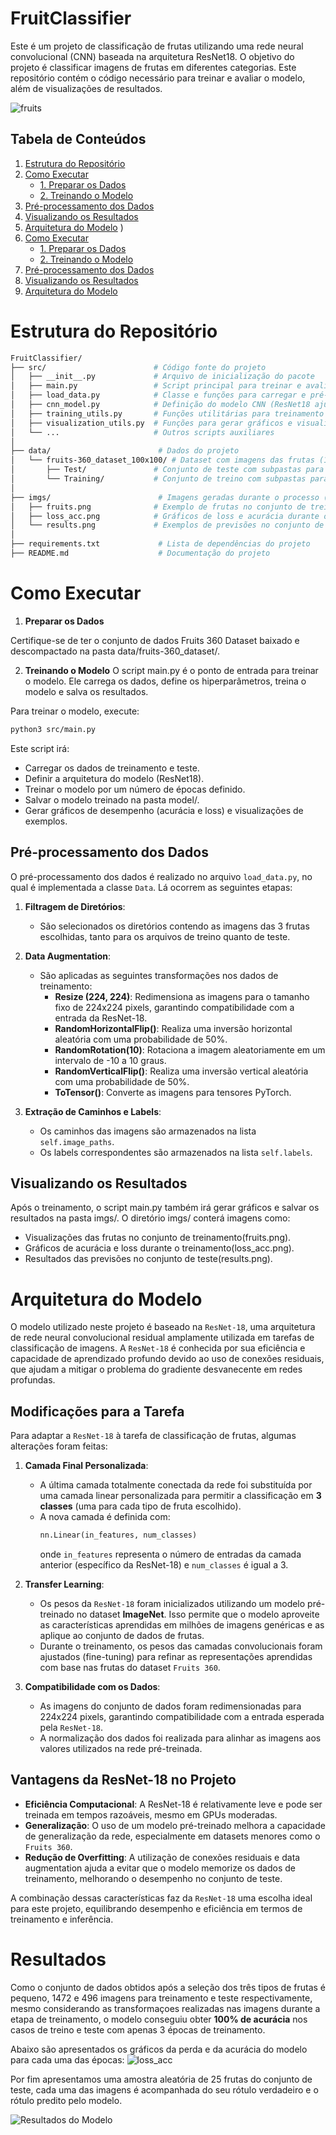 # FruitClassifier
Este é um projeto de classificação de frutas utilizando uma rede neural convolucional (CNN) baseada na arquitetura ResNet18. O objetivo do projeto é classificar imagens de frutas em diferentes categorias. Este repositório contém o código necessário para treinar e avaliar o modelo, além de visualizações de resultados.

![fruits](./imgs/fruits.png)

## Tabela de Conteúdos
1. [Estrutura do Repositório](#estrutura-do-repositório)
2. [Como Executar](#como-executar)
    - [1. Preparar os Dados](#1-preparar-os-dados)
    - [2. Treinando o Modelo](#2-treinando-o-modelo)
3. [Pré-processamento dos Dados](#pré-processamento-dos-dados)
4. [Visualizando os Resultados](#visualizando-os-resultados)
5. [Arquitetura do Modelo](#arquitetura-do-modelo)
)
2. [Como Executar](#como-executar)
    - [1. Preparar os Dados](#1-preparar-os-dados)
    - [2. Treinando o Modelo](#2-treinando-o-modelo)
3. [Pré-processamento dos Dados](#pré-processamento-dos-dados)
4. [Visualizando os Resultados](#visualizando-os-resultados)
5. [Arquitetura do Modelo](#arquitetura-do-modelo)


# Estrutura do Repositório
```bash
FruitClassifier/
├── src/                        # Código fonte do projeto
│   ├── __init__.py             # Arquivo de inicialização do pacote
│   ├── main.py                 # Script principal para treinar e avaliar o modelo
│   ├── load_data.py            # Classe e funções para carregar e pré-processar os dados
│   ├── cnn_model.py            # Definição do modelo CNN (ResNet18 ajustada)
│   ├── training_utils.py       # Funções utilitárias para treinamento e avaliação
│   ├── visualization_utils.py  # Funções para gerar gráficos e visualizações
│   └── ...                     # Outros scripts auxiliares
│
├── data/                        # Dados do projeto 
│   └── fruits-360_dataset_100x100/ # Dataset com imagens das frutas (100x100 pixels)
│       ├── Test/               # Conjunto de teste com subpastas para cada classe
│       └── Training/           # Conjunto de treino com subpastas para cada classe
│
├── imgs/                        # Imagens geradas durante o processo (gráficos e resultados)
│   ├── fruits.png              # Exemplo de frutas no conjunto de treinamento
│   ├── loss_acc.png            # Gráficos de loss e acurácia durante o treinamento
│   └── results.png             # Exemplos de previsões no conjunto de teste
│
├── requirements.txt             # Lista de dependências do projeto
├── README.md                    # Documentação do projeto

```

# Como Executar
 1. **Preparar os Dados**

Certifique-se de ter o conjunto de dados Fruits 360 Dataset baixado e descompactado na pasta data/fruits-360_dataset/.


 2. **Treinando o Modelo**
O script main.py é o ponto de entrada para treinar o modelo. Ele carrega os dados, define os hiperparâmetros, treina o modelo e salva os resultados.

Para treinar o modelo, execute:
```bash
python3 src/main.py
```
Este script irá:
- Carregar os dados de treinamento e teste.
- Definir a arquitetura do modelo (ResNet18).
- Treinar o modelo por um número de épocas definido.
- Salvar o modelo treinado na pasta model/.
- Gerar gráficos de desempenho (acurácia e loss) e visualizações de exemplos.

## Pré-processamento dos Dados
O pré-processamento dos dados é realizado no arquivo `load_data.py`, no qual é implementada a classe `Data`. Lá ocorrem as seguintes etapas:

1. **Filtragem de Diretórios**:
   - São selecionados os diretórios contendo as imagens das 3 frutas escolhidas, tanto para os arquivos de treino quanto de teste.

2. **Data Augmentation**:
   - São aplicadas as seguintes transformações nos dados de treinamento:
     - **Resize (224, 224)**: Redimensiona as imagens para o tamanho fixo de 224x224 pixels, garantindo compatibilidade com a entrada da ResNet-18.
     - **RandomHorizontalFlip()**: Realiza uma inversão horizontal aleatória com uma probabilidade de 50%.
     - **RandomRotation(10)**: Rotaciona a imagem aleatoriamente em um intervalo de -10 a 10 graus.
     - **RandomVerticalFlip()**: Realiza uma inversão vertical aleatória com uma probabilidade de 50%.
     - **ToTensor()**: Converte as imagens para tensores PyTorch.

3. **Extração de Caminhos e Labels**:
   - Os caminhos das imagens são armazenados na lista `self.image_paths`.
   - Os labels correspondentes são armazenados na lista `self.labels`.


## Visualizando os Resultados
Após o treinamento, o script main.py também irá gerar gráficos e salvar os resultados na pasta imgs/. O diretório imgs/ conterá imagens como:

- Visualizações das frutas no conjunto de treinamento(fruits.png).
- Gráficos de acurácia e loss durante o treinamento(loss_acc.png).
- Resultados das previsões no conjunto de teste(results.png).

# Arquitetura do Modelo
O modelo utilizado neste projeto é baseado na `ResNet-18`, uma arquitetura de rede neural convolucional residual amplamente utilizada em tarefas de classificação de imagens. A `ResNet-18` é conhecida por sua eficiência e capacidade de aprendizado profundo devido ao uso de conexões residuais, que ajudam a mitigar o problema do gradiente desvanecente em redes profundas.

## Modificações para a Tarefa
Para adaptar a `ResNet-18` à tarefa de classificação de frutas, algumas alterações foram feitas:
1. **Camada Final Personalizada**: 
   - A última camada totalmente conectada da rede foi substituída por uma camada linear personalizada para permitir a classificação em **3 classes** (uma para cada tipo de fruta escolhido).
   - A nova camada é definida com:
     ```python
     nn.Linear(in_features, num_classes)
     ```
     onde `in_features` representa o número de entradas da camada anterior (específico da ResNet-18) e `num_classes` é igual a 3.

2. **Transfer Learning**:
   - Os pesos da `ResNet-18` foram inicializados utilizando um modelo pré-treinado no dataset **ImageNet**. Isso permite que o modelo aproveite as características aprendidas em milhões de imagens genéricas e as aplique ao conjunto de dados de frutas.
   - Durante o treinamento, os pesos das camadas convolucionais foram ajustados (fine-tuning) para refinar as representações aprendidas com base nas frutas do dataset `Fruits 360`.

3. **Compatibilidade com os Dados**:
   - As imagens do conjunto de dados foram redimensionadas para 224x224 pixels, garantindo compatibilidade com a entrada esperada pela `ResNet-18`.
   - A normalização dos dados foi realizada para alinhar as imagens aos valores utilizados na rede pré-treinada.

## Vantagens da ResNet-18 no Projeto
- **Eficiência Computacional**: A ResNet-18 é relativamente leve e pode ser treinada em tempos razoáveis, mesmo em GPUs moderadas.
- **Generalização**: O uso de um modelo pré-treinado melhora a capacidade de generalização da rede, especialmente em datasets menores como o `Fruits 360`.
- **Redução de Overfitting**: A utilização de conexões residuais e data augmentation ajuda a evitar que o modelo memorize os dados de treinamento, melhorando o desempenho no conjunto de teste.

A combinação dessas características faz da `ResNet-18` uma escolha ideal para este projeto, equilibrando desempenho e eficiência em termos de treinamento e inferência.

# Resultados

Como o conjunto de dados obtidos após a seleção dos três tipos de frutas é pequeno, 1472 e 496 imagens para treinamento e teste respectivamente, mesmo considerando as transformaçoes realizadas nas imagens durante a etapa de treinamento, o modelo conseguiu obter **100% de acurácia** nos casos de treino e teste com apenas 3 épocas de treinamento.

Abaixo são apresentados os gráficos da perda e da acurácia do modelo para cada uma das épocas:
![loss_acc](./imgs/loss_acc.png)

Por fim apresentamos uma amostra aleatória de 25 frutas do conjunto de teste, cada uma das imagens é acompanhada do seu rótulo verdadeiro e o rótulo predito pelo modelo.

![Resultados do Modelo](./imgs/results.png)




